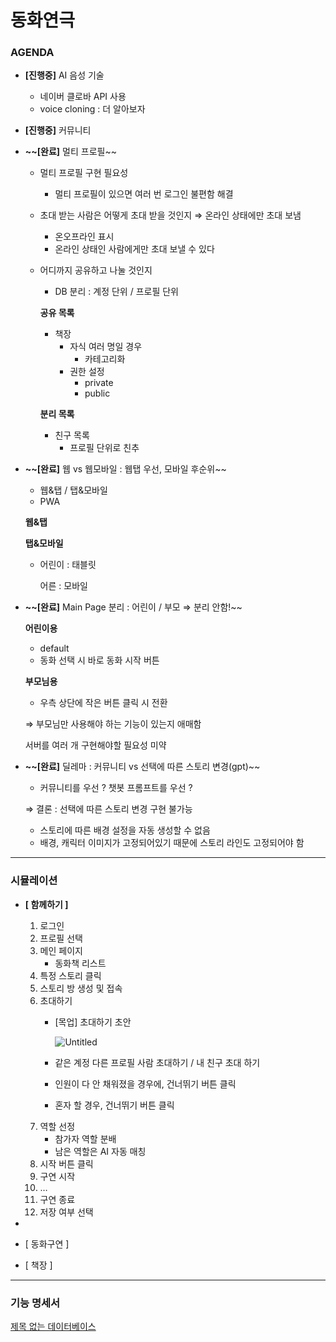 # 동화연극

### AGENDA

- **[진행중]** AI 음성 기술
    - 네이버 클로바 API 사용
    - voice cloning : 더 알아보자
- **[진행중]** 커뮤니티
    
    
- **~~[완료]** 멀티 프로필~~
    - 멀티 프로필 구현 필요성
        - 멀티 프로필이 있으면 여러 번 로그인 불편함 해결
    - 초대 받는 사람은 어떻게 초대 받을 것인지 ⇒ 온라인 상태에만 초대 보냄
        - 온오프라인 표시
        - 온라인 상태인 사람에게만 초대 보낼 수 있다
    - 어디까지 공유하고 나눌 것인지
        - DB 분리 : 계정 단위 / 프로필 단위
        
        **공유 목록**
        
        - 책장
            - 자식 여러 명일 경우
                - 카테고리화
            - 권한 설정
                - private
                - public
        
        **분리 목록**
        
        - 친구 목록
            - 프로필 단위로 친추
- **~~[완료]** 웹 vs 웹모바일 : 웹탭 우선, 모바일 후순위~~
    - 웹&탭 / 탭&모바일
    - PWA
    
    **웹&탭**
    
    **탭&모바일**
    
    - 어린이 : 태블릿
        
        어른 : 모바일
        
- **~~[완료]** Main Page 분리 : 어린이 / 부모 ⇒ 분리 안함!~~
    
    
    **어린이용**
    
    - default
    - 동화 선택 시 바로 동화 시작 버튼
    
    **부모님용**
    
    - 우측 상단에 작은 버튼 클릭 시 전환
    
    ⇒ 부모님만 사용해야 하는 기능이 있는지 애매함
    
    서버를 여러 개 구현해야할 필요성 미약
    
- **~~[완료]** 딜레마 : 커뮤니티 vs 선택에 따른 스토리 변경(gpt)~~
    - 커뮤니티를 우선 ? 챗봇 프롬프트를 우선 ?
    
    ⇒ 결론 : 선택에 따른 스토리 변경 구현 불가능
    
    - 스토리에 따른 배경 설정을 자동 생성할 수 없음
    - 배경, 캐릭터 이미지가 고정되어있기 때문에 스토리 라인도 고정되어야 함

---

### 시뮬레이션

- **[ 함께하기 ]**
    1. 로그인
    2. 프로필 선택
    3. 메인 페이지
        - 동화책 리스트
    4. 특정 스토리 클릭
    5. 스토리 방 생성 및 접속
    6. 초대하기
        - [목업] 초대하기 초안
            
            ![Untitled](%E1%84%83%E1%85%A9%E1%86%BC%E1%84%92%E1%85%AA%E1%84%8B%E1%85%A7%E1%86%AB%E1%84%80%E1%85%B3%E1%86%A8%205116ea2717784551980236bcc4b6fd20/Untitled.png)
            
        - 같은 계정 다른 프로필 사람 초대하기 / 내 친구 초대 하기
        - 인원이 다 안 채워졌을 경우에, 건너뛰기 버튼 클릭
        - 혼자 할 경우, 건너뛰기 버튼 클릭
    7. 역할 선정
        - 참가자 역할 분배
        - 남은 역할은 AI 자동 매칭
    8. 시작 버튼 클릭
    9. 구연 시작
    10. …
    11. 구연 종료
    12. 저장 여부 선택
    
- 
- [ 동화구연 ]
- [ 책장 ]

---

### 기능 명세서

[제목 없는 데이터베이스](%E1%84%83%E1%85%A9%E1%86%BC%E1%84%92%E1%85%AA%E1%84%8B%E1%85%A7%E1%86%AB%E1%84%80%E1%85%B3%E1%86%A8%205116ea2717784551980236bcc4b6fd20/%E1%84%8C%E1%85%A6%E1%84%86%E1%85%A9%E1%86%A8%20%E1%84%8B%E1%85%A5%E1%86%B9%E1%84%82%E1%85%B3%E1%86%AB%20%E1%84%83%E1%85%A6%E1%84%8B%E1%85%B5%E1%84%90%E1%85%A5%E1%84%87%E1%85%A6%E1%84%8B%E1%85%B5%E1%84%89%E1%85%B3%20fdd7a9f1030b446a90b2ef84513549e9.csv)